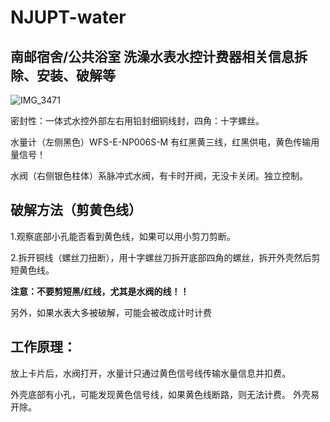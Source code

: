 # NJUPT-water
## 南邮宿舍/公共浴室 洗澡水表水控计费器相关信息拆除、安装、破解等

![IMG_3471](https://user-images.githubusercontent.com/102921077/161476323-5bfd488e-5ca1-44ca-ab57-72e99e0e0611.JPG)

密封性：一体式水控外部左右用铅封细铜线封，四角：十字螺丝。

水量计（左侧黑色）WFS-E-NP006S-M 有红黑黄三线，红黑供电，黄色传输用量信号！

水阀（右侧银色柱体）系脉冲式水阀，有卡时开阀，无没卡关闭。独立控制。

## 破解方法（剪黄色线）
1.观察底部小孔能否看到黄色线，如果可以用小剪刀剪断。

2.拆开铜线（螺丝刀扭断），用十字螺丝刀拆开底部四角的螺丝，拆开外壳然后剪短黄色线。

**注意：不要剪短黑/红线，尤其是水阀的线！！**

另外，如果水表大多被破解，可能会被改成计时计费

## 工作原理：

  放上卡片后，水阀打开，水量计只通过黄色信号线传输水量信息并扣费。

外壳底部有小孔，可能发现黄色信号线，如果黄色线断路，则无法计费。
外壳易开除。

